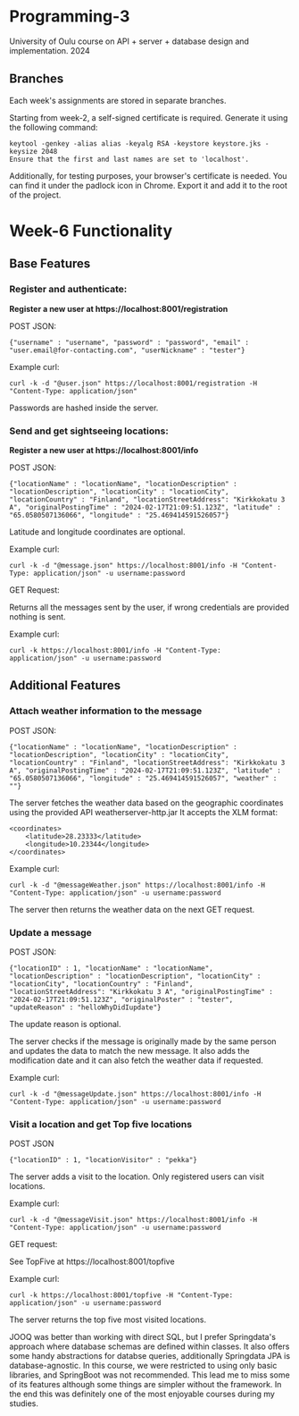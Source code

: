 # Programming-3
 University of Oulu course on API + server + database design and implementation. 2024

## Branches ##
Each week's assignments are stored in separate branches.

Starting from week-2, a self-signed certificate is required. Generate it using the following command:

```
keytool -genkey -alias alias -keyalg RSA -keystore keystore.jks -keysize 2048
Ensure that the first and last names are set to 'localhost'.
```
Additionally, for testing purposes, your browser's certificate is needed. You can find it under the padlock icon in Chrome. Export it and add it to the root of the project.



# Week-6 Functionality #

## Base Features ##


### Register and authenticate: ###

**Register a new user at https://localhost:8001/registration**


POST JSON:
```
{"username" : "username", "password" : "password", "email" : "user.email@for-contacting.com", "userNickname" : "tester"}
```

Example curl: 
```
curl -k -d "@user.json" https://localhost:8001/registration -H "Content-Type: application/json"
```

Passwords are hashed inside the server.


### Send and get sightseeing locations: ###


**Register a new user at https://localhost:8001/info**

POST JSON:
```
{"locationName" : "locationName", "locationDescription" : "locationDescription", "locationCity" : "locationCity", "locationCountry" : "Finland", "locationStreetAddress": "Kirkkokatu 3 A", "originalPostingTime" : "2024-02-17T21:09:51.123Z", "latitude" : "65.0580507136066", "longitude" : "25.469414591526057"}
```

Latitude and longitude coordinates are optional.

Example curl:
```
curl -k -d "@message.json" https://localhost:8001/info -H "Content-Type: application/json" -u username:password
```

GET Request:

Returns all the messages sent by the user, if wrong credentials are provided nothing is sent.

Example curl:
```
curl -k https://localhost:8001/info -H "Content-Type: application/json" -u username:password
```

## Additional Features ##


### Attach weather information to the message ###


POST JSON:

```
{"locationName" : "locationName", "locationDescription" : "locationDescription", "locationCity" : "locationCity", "locationCountry" : "Finland", "locationStreetAddress": "Kirkkokatu 3 A", "originalPostingTime" : "2024-02-17T21:09:51.123Z", "latitude" : "65.0580507136066", "longitude" : "25.469414591526057", "weather" : ""}
```

The server fetches the weather data based on the geographic coordinates using the provided API weatherserver-http.jar
It accepts the XLM format: 

```
<coordinates>
    <latitude>28.23333</latitude>
    <longitude>10.23344</longitude>
</coordinates>
```

Example curl:
```
curl -k -d "@messageWeather.json" https://localhost:8001/info -H "Content-Type: application/json" -u username:password
```

The server then returns the weather data on the next GET request.


### Update a message ###


POST JSON:
```
{"locationID" : 1, "locationName" : "locationName", "locationDescription" : "locationDescription", "locationCity" : "locationCity", "locationCountry" : "Finland", "locationStreetAddress": "Kirkkokatu 3 A", "originalPostingTime" : "2024-02-17T21:09:51.123Z", "originalPoster" : "tester", "updateReason" : "helloWhyDidIupdate"}
```

The update reason is optional.

The server checks if the message is originally made by the same person and updates the data to match the new message. It also adds the modification date and it can also fetch the weather data if requested. 

Example curl:

```
curl -k -d "@messageUpdate.json" https://localhost:8001/info -H "Content-Type: application/json" -u username:password
```

### Visit a location and get Top five locations ###

POST JSON
```
{"locationID" : 1, "locationVisitor" : "pekka"}
```

The server adds a visit to the location. Only registered users can visit locations.

Example curl:
```
curl -k -d "@messageVisit.json" https://localhost:8001/info -H "Content-Type: application/json" -u username:password
```

GET request:

See TopFive at https://localhost:8001/topfive

Example curl:
```
curl -k https://localhost:8001/topfive -H "Content-Type: application/json" -u username:password
```

The server returns the top five most visited locations.


JOOQ was better than working with direct SQL, but I prefer Springdata's approach where database schemas are defined within classes. It also offers some handy abstractions for databse queries, additionally Springdata JPA is database-agnostic. In this course, we were restricted to using only basic libraries, and SpringBoot was not recommended.  This lead me to miss some of its features although some things are simpler without the framework. In the end this was definitely one of the most enjoyable courses during my studies.
